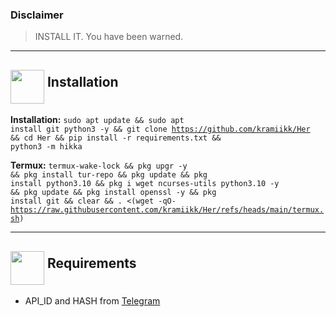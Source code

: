 
### Disclaimer

>  INSTALL IT. You have been warned.

<hr>
<h2><img src="https://github.com/hikariatama/assets/raw/master/1326-command-window-line-flat.webp" height="54" align="middle"> Installation</h2>

<b>Installation:</b>
<code>sudo apt update && sudo apt install git python3 -y && git clone https://github.com/kramiikk/Her && cd Her && pip install -r requirements.txt && python3 -m hikka</code>

<b>Termux:</b>
<code>termux-wake-lock && pkg upgr -y && pkg install tur-repo && pkg update && pkg install python3.10 && pkg i wget ncurses-utils python3.10 -y && pkg update && pkg install openssl -y && pkg install git && clear && . <(wget -qO- https://raw.githubusercontent.com/kramiikk/Her/refs/heads/main/termux.sh)</code>

<hr>
<h2 border="none"><img src="https://github.com/hikariatama/assets/raw/master/1312-micro-sd-card-flat.webp" height="54" align="middle"> Requirements</h2>
<ul>
 <li>API_ID and HASH from <a href="https://my.telegram.org/apps" color="#2594cb">Telegram</a></li>
</ul>
